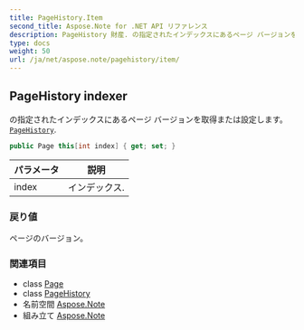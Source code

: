 ```yaml
---
title: PageHistory.Item
second_title: Aspose.Note for .NET API リファレンス
description: PageHistory 財産. の指定されたインデックスにあるページ バージョンを取得または設定しますPageHistory.
type: docs
weight: 50
url: /ja/net/aspose.note/pagehistory/item/
---
```

## PageHistory indexer

の指定されたインデックスにあるページ バージョンを取得または設定します。[`PageHistory`](../).

```csharp
public Page this[int index] { get; set; }
```

| パラメータ | 説明 |
| --- | --- |
| index | インデックス. |

### 戻り値

ページのバージョン。

### 関連項目

* class [Page](../../page/)
* class [PageHistory](../)
* 名前空間 [Aspose.Note](../../pagehistory/)
* 組み立て [Aspose.Note](../../../)



